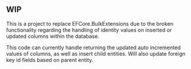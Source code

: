 ## WIP
This is a project to replace EFCore.BulkExtensions due to the broken functionality regarding the handling of identity values on inserted or updated columns within the database.

This code can currently handle returning the updated auto incremented values of columns, as well as insert child entities. Will also update foreign key id fields based on parent entity.
